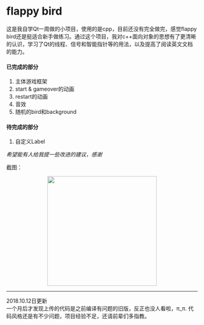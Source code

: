 # flappy bird
这是我自学Qt一周做的小项目，使用的是cpp，目前还没有完全做完，感觉flappy bird还是挺适合新手做练习。通过这个项目，我对c++面向对象的思想有了更清晰的认识，学习了Qt的线程、信号和智能指针等的用法，以及提高了阅读英文文档的能力。

#### 已完成的部分
1. 主体游戏框架
2. start & gameover的动画
3. restart的动画
4. 音效
5. 随机的bird和background

#### 待完成的部分
1. 自定义Label


*希望能有人给我提一些改进的建议，感谢*

截图：
 <div align=center>  <img src="https://raw.githubusercontent.com/Cirnoo/flappy-bird/master/flappy_bird.png" width="288">
</div>

---

2018.10.12日更新  
一个月后才发现上传的代码是之前编译有问题的旧版，反正也没人看啦，π_π.
代码风格还是有不少问题，项目经验不足，还请前辈们多指教。
